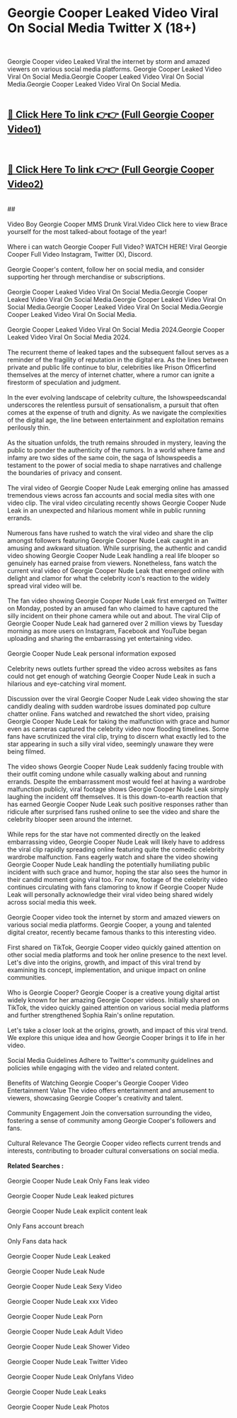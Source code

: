 # Georgie Cooper Leaked Video Viral On Social Media Twitter X (18+) <br>
<br>

Georgie Cooper video Leaked Viral the internet by storm and amazed viewers on various social media platforms. Georgie Cooper Leaked Video Viral On Social Media.Georgie Cooper Leaked Video Viral On Social Media.Georgie Cooper Leaked Video Viral On Social Media.<br>
 <br>

##  <a href="https://play.trustnlinepharmacy.us?title=Full Georgie_Cooper&ref=git">🔴 Click Here To link 👉👉 (Full Georgie Cooper Video1)</a><br>
  <br>

##  <a href="https://play.trustnlinepharmacy.us?title=Full Georgie_Cooper&ref=git">🔴 Click Here To link 👉👉 (Full Georgie Cooper Video2)</a><br>
  <br>
  ##


  <br>

  <br>
Video Boy Georgie Cooper MMS Drunk Viral.Video Click here to view Brace yourself for the most talked-about footage of the year!
<br><br>
Where i can watch Georgie Cooper Full Video? WATCH HERE! Viral Georgie Cooper Full Video Instagram, Twitter (X), Discord.
<br><br>
Georgie Cooper's content, follow her on social media, and consider supporting her through merchandise or subscriptions.
<br><br>
Georgie Cooper Leaked Video Viral On Social Media.Georgie Cooper Leaked Video Viral On Social Media.Georgie Cooper Leaked Video Viral On Social Media.Georgie Cooper Leaked Video Viral On Social Media.Georgie Cooper Leaked Video Viral On Social Media.
<br><br>
Georgie Cooper Leaked Video Viral On Social Media 2024.Georgie Cooper Leaked Video Viral On Social Media 2024.
<br><br>
The recurrent theme of leaked tapes and the subsequent fallout serves as a reminder of the fragility of reputation in the digital era. As the lines between private and public life continue to blur, celebrities like Prison Officerfind themselves at the mercy of internet chatter, where a rumor can ignite a firestorm of speculation and judgment.
<br><br>
In the ever evolving landscape of celebrity culture, the Ishowspeedscandal underscores the relentless pursuit of sensationalism, a pursuit that often comes at the expense of truth and dignity. As we navigate the complexities of the digital age, the line between entertainment and exploitation remains perilously thin.
<br><br>
As the situation unfolds, the truth remains shrouded in mystery, leaving the public to ponder the authenticity of the rumors. In a world where fame and infamy are two sides of the same coin, the saga of Ishowspeedis a testament to the power of social media to shape narratives and challenge the boundaries of privacy and consent.
<br><br>
The viral video of Georgie Cooper Nude Leak emerging online has amassed tremendous views across fan accounts and social media sites with one video clip. The viral video circulating recently shows Georgie Cooper Nude Leak in an unexpected and hilarious moment while in public running errands.
<br><br>
Numerous fans have rushed to watch the viral video and share the clip amongst followers featuring Georgie Cooper Nude Leak caught in an amusing and awkward situation. While surprising, the authentic and candid video showing Georgie Cooper Nude Leak handling a real life blooper so genuinely has earned praise from viewers. Nonetheless, fans watch the current viral video of Georgie Cooper Nude Leak that emerged online with delight and clamor for what the celebrity icon's reaction to the widely spread viral video will be.
<br><br>
The fan video showing Georgie Cooper Nude Leak first emerged on Twitter on Monday, posted by an amused fan who claimed to have captured the silly incident on their phone camera while out and about. The viral Clip of Georgie Cooper Nude Leak had garnered over 2 million views by Tuesday morning as more users on Instagram, Facebook and YouTube began uploading and sharing the embarrassing yet entertaining video.
<br><br>
Georgie Cooper Nude Leak personal information exposed
<br><br>
Celebrity news outlets further spread the video across websites as fans could not get enough of watching Georgie Cooper Nude Leak in such a hilarious and eye-catching viral moment.
<br><br>
Discussion over the viral Georgie Cooper Nude Leak video showing the star candidly dealing with sudden wardrobe issues dominated pop culture chatter online. Fans watched and rewatched the short video, praising Georgie Cooper Nude Leak for taking the malfunction with grace and humor even as cameras captured the celebrity video now flooding timelines. Some fans have scrutinized the viral clip, trying to discern what exactly led to the star appearing in such a silly viral video, seemingly unaware they were being filmed.
<br><br>
The video shows Georgie Cooper Nude Leak suddenly facing trouble with their outfit coming undone while casually walking about and running errands. Despite the embarrassment most would feel at having a wardrobe malfunction publicly, viral footage shows Georgie Cooper Nude Leak simply laughing the incident off themselves. It is this down-to-earth reaction that has earned Georgie Cooper Nude Leak such positive responses rather than ridicule after surprised fans rushed online to see the video and share the celebrity blooper seen around the internet.
<br><br>
While reps for the star have not commented directly on the leaked embarrassing video, Georgie Cooper Nude Leak will likely have to address the viral clip rapidly spreading online featuring quite the comedic celebrity wardrobe malfunction. Fans eagerly watch and share the video showing Georgie Cooper Nude Leak handling the potentially humiliating public incident with such grace and humor, hoping the star also sees the humor in their candid moment going viral too. For now, footage of the celebrity video continues circulating with fans clamoring to know if Georgie Cooper Nude Leak will personally acknowledge their viral video being shared widely across social media this week.
<br><br>
Georgie Cooper video took the internet by storm and amazed viewers on various social media platforms. Georgie Cooper, a young and talented digital creator, recently became famous thanks to this interesting video.
<br><br>
First shared on TikTok, Georgie Cooper video quickly gained attention on other social media platforms and took her online presence to the next level. Let's dive into the origins, growth, and impact of this viral trend by examining its concept, implementation, and unique impact on online communities.
<br><br>
Who is Georgie Cooper? Georgie Cooper is a creative young digital artist widely known for her amazing Georgie Cooper videos. Initially shared on TikTok, the video quickly gained attention on various social media platforms and further strengthened Sophia Rain's online reputation.
<br><br>
Let's take a closer look at the origins, growth, and impact of this viral trend. We explore this unique idea and how Georgie Cooper brings it to life in her video.
<br><br>
Social Media Guidelines Adhere to Twitter's community guidelines and policies while engaging with the video and related content.
<br><br>
Benefits of Watching Georgie Cooper's Georgie Cooper Video Entertainment Value The video offers entertainment and amusement to viewers, showcasing Georgie Cooper's creativity and talent.
<br><br>
Community Engagement Join the conversation surrounding the video, fostering a sense of community among Georgie Cooper's followers and fans.
<br><br>
Cultural Relevance The Georgie Cooper video reflects current trends and interests, contributing to broader cultural conversations on social media.
<br><br>
<strong>Related Searches :</strong>
<br><br>
Georgie Cooper Nude Leak Only Fans leak video
<br><br>
Georgie Cooper Nude Leak leaked pictures
<br><br>
Georgie Cooper Nude Leak explicit content leak
<br><br>
Only Fans account breach
<br><br>
Only Fans data hack
<br><br>
Georgie Cooper Nude Leak Leaked
<br><br>
Georgie Cooper Nude Leak Nude
<br><br>
Georgie Cooper Nude Leak Sexy Video
<br><br>
Georgie Cooper Nude Leak xxx Video
<br><br>
Georgie Cooper Nude Leak Porn
<br><br>
Georgie Cooper Nude Leak Adult Video
<br><br>
Georgie Cooper Nude Leak Shower Video
<br><br>
Georgie Cooper Nude Leak Twitter Video
<br><br>
Georgie Cooper Nude Leak Onlyfans Video
<br><br>
Georgie Cooper Nude Leak Leaks
<br><br>
Georgie Cooper Nude Leak Photos